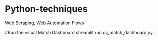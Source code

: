 # Python-techniques
Web Scraping, Web Automation Flows

#Run the visual Match Dashboard
streamlit run cv_match_dashboard.py
